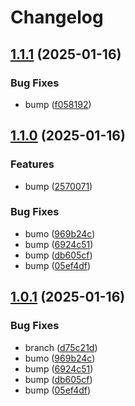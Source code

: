 # Changelog

## [1.1.1](https://github.com/amanibhavam/dotfiles/compare/1.1.0...v1.1.1) (2025-01-16)


### Bug Fixes

* bump ([f058192](https://github.com/amanibhavam/dotfiles/commit/f0581928d45ce3b0b15e23100f4931077dee8f6f))

## [1.1.0](https://github.com/amanibhavam/dotfiles/compare/v1.0.1...v1.1.0) (2025-01-16)


### Features

* bump ([2570071](https://github.com/amanibhavam/dotfiles/commit/2570071066cbb34836c6ca92816bbcc45a35680b))


### Bug Fixes

* bumo ([969b24c](https://github.com/amanibhavam/dotfiles/commit/969b24cf556e49322e16c38bd0fda3861c2b81ea))
* bump ([6924c51](https://github.com/amanibhavam/dotfiles/commit/6924c513afabda5e181ea4ed0237b9e61e764f12))
* bump ([db605cf](https://github.com/amanibhavam/dotfiles/commit/db605cfb172cb0c5c1011f7fd89d151d3c6a400e))
* bump ([05ef4df](https://github.com/amanibhavam/dotfiles/commit/05ef4df4b385e1add7702cef1f74a63feaabac1d))

## [1.0.1](https://github.com/amanibhavam/dotfiles/compare/1.0.0...v1.0.1) (2025-01-16)


### Bug Fixes

* branch ([d75c21d](https://github.com/amanibhavam/dotfiles/commit/d75c21da63b23ef0d86a2e3009124a101657d3df))
* bumo ([969b24c](https://github.com/amanibhavam/dotfiles/commit/969b24cf556e49322e16c38bd0fda3861c2b81ea))
* bump ([6924c51](https://github.com/amanibhavam/dotfiles/commit/6924c513afabda5e181ea4ed0237b9e61e764f12))
* bump ([db605cf](https://github.com/amanibhavam/dotfiles/commit/db605cfb172cb0c5c1011f7fd89d151d3c6a400e))
* bump ([05ef4df](https://github.com/amanibhavam/dotfiles/commit/05ef4df4b385e1add7702cef1f74a63feaabac1d))
